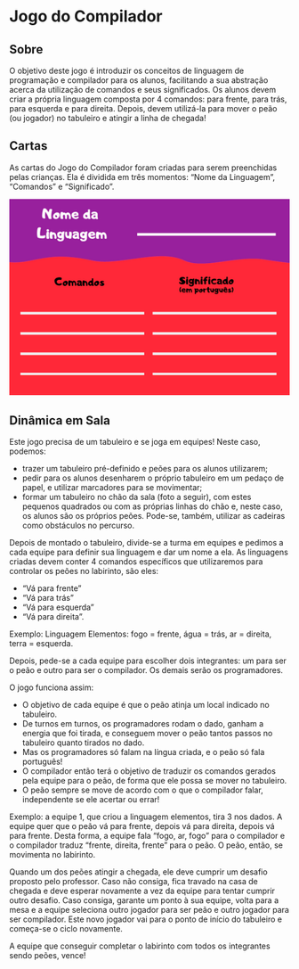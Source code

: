 # Jogo do Compilador

## Sobre 
O objetivo deste jogo é introduzir os conceitos de linguagem de programação e compilador para os alunos, facilitando a sua abstração acerca da utilização de comandos e seus significados. Os alunos devem criar a própria linguagem composta por 4 comandos: para frente, para trás, para esquerda e para direita. Depois, devem utilizá-la para mover o peão (ou jogador) no tabuleiro e atingir a linha de chegada! 

## Cartas
As cartas do Jogo do Compilador foram criadas para serem preenchidas pelas crianças. Ela é dividida em três momentos: “Nome da Linguagem”, “Comandos” e “Significado”.

![Carta Jogo do Compilador](images/carta-compilador.png)

## Dinâmica em Sala
Este jogo precisa de um tabuleiro e se joga em equipes! Neste caso, podemos:
- trazer um tabuleiro pré-definido e peões para os alunos utilizarem;
- pedir para os alunos desenharem o próprio tabuleiro em um pedaço de papel, e utilizar marcadores para se movimentar;
- formar um tabuleiro no chão da sala (foto a seguir), com estes pequenos quadrados ou com as próprias linhas do chão e, neste caso, os alunos são os próprios peões. Pode-se, também, utilizar as cadeiras como obstáculos no percurso. 


Depois de montado o tabuleiro, divide-se a turma em equipes e pedimos a cada equipe para definir sua linguagem e dar um nome a ela. As linguagens criadas devem conter 4 comandos específicos que utilizaremos para controlar os peões no labirinto, são eles:
- “Vá para frente”
- “Vá para trás”
- “Vá para esquerda”
- “Vá para direita”. 

Exemplo: Linguagem Elementos: fogo = frente, água = trás, ar = direita, terra = esquerda. 

Depois, pede-se a cada equipe para escolher dois integrantes: um para ser o peão e outro para ser o compilador. Os demais serão os programadores. 

O jogo funciona assim: 
- O objetivo de cada equipe é que o peão atinja um local indicado no tabuleiro. 
- De turnos em turnos, os programadores rodam o dado, ganham a energia que foi tirada, e conseguem mover o peão tantos passos no tabuleiro quanto tirados no dado.
- Mas os programadores só falam na língua criada, e o peão só fala português!
- O compilador então terá o objetivo de traduzir os comandos gerados pela equipe para o peão, de forma que ele possa se mover no tabuleiro. 
- O peão sempre se move de acordo com o que o compilador falar, independente se ele acertar ou errar!

Exemplo: a equipe 1, que criou a linguagem elementos, tira 3 nos dados. A equipe quer que o peão vá para frente, depois vá para direita, depois vá para frente. Desta forma, a equipe fala “fogo, ar, fogo” para o compilador e o compilador traduz “frente, direita, frente” para o peão. O peão, então, se movimenta no labirinto. 

Quando um dos peões atingir a chegada, ele deve cumprir um desafio proposto pelo professor. Caso não consiga, fica travado na casa de chegada e deve esperar novamente a vez da equipe para tentar cumprir outro desafio. Caso consiga, garante um ponto à sua equipe, volta para a mesa e a equipe seleciona outro jogador para ser peão e outro jogador para ser compilador. Este novo jogador vai para o ponto de início do tabuleiro e começa-se o ciclo novamente. 

A equipe que conseguir completar o labirinto com todos os integrantes sendo peões, vence! 
